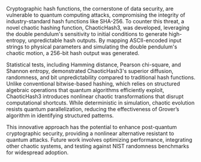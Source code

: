 Cryptographic hash functions, the cornerstone of data security, are vulnerable to quantum computing attacks, compromising the integrity of industry-standard hash functions like SHA-256. To counter this threat, a novel chaotic hashing function, ChaoticHash3, was developed, leveraging the double pendulum's sensitivity to initial conditions to generate high-entropy, unpredictable hash outputs. By mapping ASCII-encoded input strings to physical parameters and simulating the double pendulum's chaotic motion, a 256-bit hash output was generated.

Statistical tests, including Hamming distance, Pearson chi-square, and Shannon entropy, demonstrated ChaoticHash3's superior diffusion, randomness, and bit unpredictability compared to traditional hash functions. Unlike conventional bitwise-based hashing, which relies on structured algebraic operations that quantum algorithms efficiently exploit, ChaoticHash3 introduces nonlinear chaotic transformations that disrupt computational shortcuts. While deterministic in simulation, chaotic evolution resists quantum parallelization, reducing the effectiveness of Grover’s algorithm in identifying structured patterns.

This innovative approach has the potential to enhance post-quantum cryptographic security, providing a nonlinear alternative resistant to quantum attacks. Future work involves optimizing performance, integrating other chaotic systems, and testing against NIST randomness benchmarks for widespread adoption.
